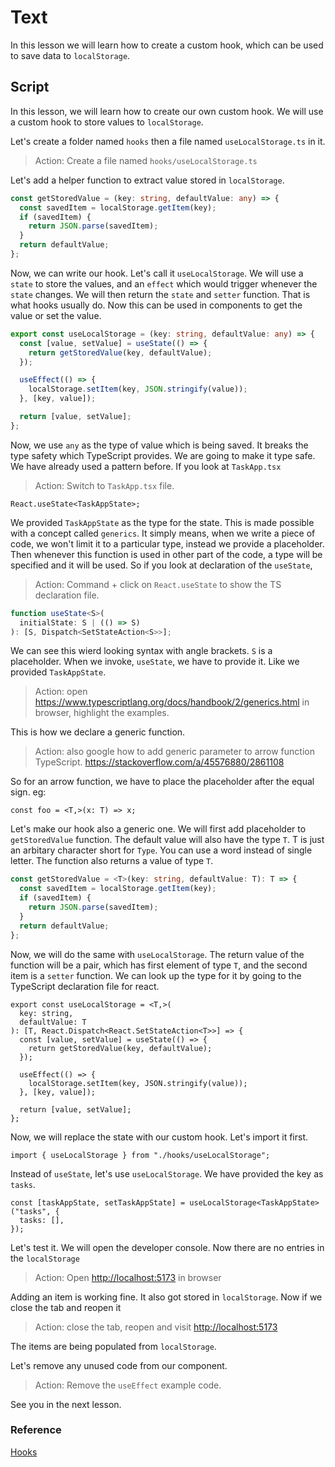# Text

In this lesson we will learn how to create a custom hook, which can be used to save data to `localStorage`.

## Script

In this lesson, we will learn how to create our own custom hook. We will use a custom hook to store values to `localStorage`.

Let's create a folder named `hooks` then a file named `useLocalStorage.ts` in it.

> Action: Create a file named `hooks/useLocalStorage.ts`

Let's add a helper function to extract value stored in `localStorage`.

```ts
const getStoredValue = (key: string, defaultValue: any) => {
  const savedItem = localStorage.getItem(key);
  if (savedItem) {
    return JSON.parse(savedItem);
  }
  return defaultValue;
};
```

Now, we can write our hook. Let's call it `useLocalStorage`. We will use a `state` to store the values, and an `effect` which would trigger whenever the `state` changes. We will then return the `state` and `setter` function. That is what hooks usually do. Now this can be used in components to get the value or set the value.

```ts
export const useLocalStorage = (key: string, defaultValue: any) => {
  const [value, setValue] = useState(() => {
    return getStoredValue(key, defaultValue);
  });

  useEffect(() => {
    localStorage.setItem(key, JSON.stringify(value));
  }, [key, value]);

  return [value, setValue];
};
```

Now, we use `any` as the type of value which is being saved. It breaks the type safety which TypeScript provides. We are going to make it type safe. We have already used a pattern before. If you look at `TaskApp.tsx`

> Action: Switch to `TaskApp.tsx` file.

```tsx
React.useState<TaskAppState>;
```

We provided `TaskAppState` as the type for the state. This is made possible with a concept called `generics`. It simply means, when we write a piece of code, we won't limit it to a particular type, instead we provide a placeholder. Then whenever this function is used in other part of the code, a type will be specified and it will be used. So if you look at declaration of the `useState`,

> Action: Command + click on `React.useState` to show the TS declaration file.

```ts
function useState<S>(
  initialState: S | (() => S)
): [S, Dispatch<SetStateAction<S>>];
```

We can see this wierd looking syntax with angle brackets. `S` is a placeholder. When we invoke, `useState`, we have to provide it. Like we provided `TaskAppState`.

> Action: open <https://www.typescriptlang.org/docs/handbook/2/generics.html> in browser, highlight the examples.

This is how we declare a generic function.

> Action: also google how to add generic parameter to arrow function TypeScript. <https://stackoverflow.com/a/45576880/2861108>

So for an arrow function, we have to place the placeholder after the equal sign. eg:

```tsx
const foo = <T,>(x: T) => x;
```

Let's make our hook also a generic one. We will first add placeholder to `getStoredValue` function. The default value will also have the type `T`. T is just an arbitary character short for `Type`. You can use a word instead of single letter. The function also returns a value of type `T`.

```ts
const getStoredValue = <T>(key: string, defaultValue: T): T => {
  const savedItem = localStorage.getItem(key);
  if (savedItem) {
    return JSON.parse(savedItem);
  }
  return defaultValue;
};
```

Now, we will do the same with `useLocalStorage`. The return value of the function will be a pair, which has first element of type `T`, and the second item is a `setter` function. We can look up the type for it by going to the TypeScript declaration file for react.

```tsx
export const useLocalStorage = <T,>(
  key: string,
  defaultValue: T
): [T, React.Dispatch<React.SetStateAction<T>>] => {
  const [value, setValue] = useState(() => {
    return getStoredValue(key, defaultValue);
  });

  useEffect(() => {
    localStorage.setItem(key, JSON.stringify(value));
  }, [key, value]);

  return [value, setValue];
};
```

Now, we will replace the state with our custom hook. Let's import it first.

```tsx
import { useLocalStorage } from "./hooks/useLocalStorage";
```

Instead of `useState`, let's use `useLocalStorage`. We have provided the key as `tasks`.

```tsx
const [taskAppState, setTaskAppState] = useLocalStorage<TaskAppState>("tasks", {
  tasks: [],
});
```

Let's test it. We will open the developer console. Now there are no entries in the `localStorage`

> Action: Open <http://localhost:5173> in browser

Adding an item is working fine. It also got stored in `localStorage`. Now if we close the tab and reopen it

> Action: close the tab, reopen and visit <http://localhost:5173>

The items are being populated from `localStorage`.

Let's remove any unused code from our component.

> Action: Remove the `useEffect` example code.

See you in the next lesson.

### Reference

[Hooks](https://beta.reactjs.org/learn/reusing-logic-with-custom-hooks)
